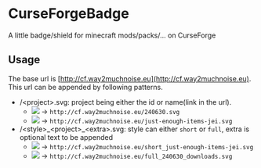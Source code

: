 # CurseForgeBadge
A little badge/shield for minecraft mods/packs/... on CurseForge

## Usage
The base url is [http://cf.way2muchnoise.eu](http://cf.way2muchnoise.eu). This url can be appended by following patterns.

* /\<project>.svg: project being either the id or name(link in the url).
    * [![](http://cf.way2muchnoise.eu/240630.svg)](https://minecraft.curseforge.com/projects/just-enough-resources-jer) -> `http://cf.way2muchnoise.eu/240630.svg`
    * [![](http://cf.way2muchnoise.eu/just-enough-items-jei.svg)](https://minecraft.curseforge.com/projects/just-enough-items-jei) -> `http://cf.way2muchnoise.eu/just-enough-items-jei.svg`
* /\<style>\_\<project>_\<extra>.svg: style can either `short` or `full`, extra is optional text to be appended
    * [![](http://cf.way2muchnoise.eu/short_just-enough-items-jei.svg)](https://minecraft.curseforge.com/projects/just-enough-items-jei) -> `http://cf.way2muchnoise.eu/short_just-enough-items-jei.svg`
    * [![](http://cf.way2muchnoise.eu/full_240630_downloads.svg)](https://minecraft.curseforge.com/projects/just-enough-resources-jer) -> `http://cf.way2muchnoise.eu/full_240630_downloads.svg`